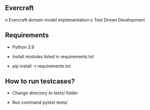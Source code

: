 ## Evercraft

o   Evercraft domain model implementation
o	Test Driven Development 

## Requirements

* Python 3.9

* Install modules listed in requirements.txt

- pip install -r requirements.txt 

## How to run testcases?

- Change directory to tests/ folder

- Run command 
    pytest tests/

